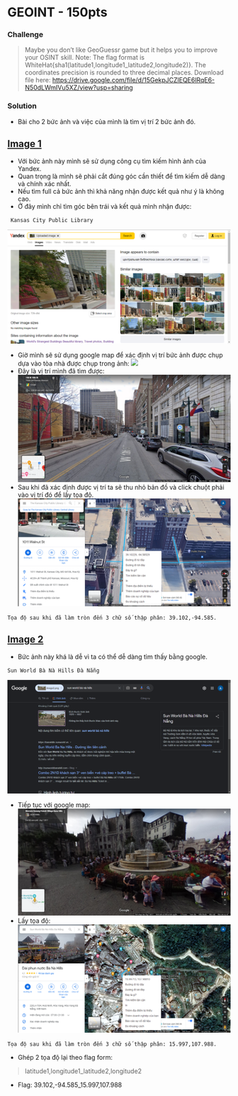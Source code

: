 # GEOINT - 150pts
### Challenge
> Maybe you don’t like GeoGuessr game but it helps you to improve your OSINT skill.
Note: The flag format is WhiteHat{sha1(latitude1,longitude1_latitude2,longitude2)}. The coordinates precision is rounded to three decimal places.
> Download file here: https://drive.google.com/file/d/15GekpJCZlEQE6lRqE6-N50dLWmIVu5XZ/view?usp=sharing

### Solution
- Bài cho 2 bức ảnh và việc của mình là tìm vị trí 2 bức ảnh đó.
## [Image 1](image1.png)
- Với bức ảnh này mình sẽ sử dụng công cụ tìm kiếm hình ảnh của Yandex.
- Quan trọng là mình sẽ phải cắt đúng góc cần thiết để tìm kiếm dễ dàng và chính xác nhất.
- Nếu tìm full cả bức ảnh thì khả năng nhận được kết quả như ý là không cao.
- Ở đây mình chỉ tìm góc bên trái và kết quả mình nhận được: 
```
 Kansas City Public Library
```
![](1.png)

- Giờ mình sẽ sử dụng google map để xác định vị trí bức ảnh được chụp dựa vào tòa nhà được chụp trong ảnh:
![](2.png)
- Đây là vị trí mình đã tìm được:
![](3.png)
- Sau khi đã xác định được vị trí ta sẽ thu nhỏ bản đồ và click chuột phải vào vị trí đó để lấy tọa độ.
![](4.png)
```
Tọa độ sau khi đã làm tròn đến 3 chữ số thập phân: 39.102,-94.585.
```
## [Image 2](image2.png)
- Bức ảnh này khá là dễ vì ta có thể dễ dàng tìm thấy bằng google.
```
Sun World Bà Nà Hills Đà Nẵng
```
![](5.png)
- Tiếp tục với google map:
![](6.png)
- Lấy tọa độ:
![](7.png)
```
Tọa độ sau khi đã làm tròn đến 3 chữ số thập phân: 15.997,107.988.
```
- Ghép 2 tọa độ lại theo flag form:
> latitude1,longitude1_latitude2,longitude2

- Flag: 39.102,-94.585_15.997,107.988 

